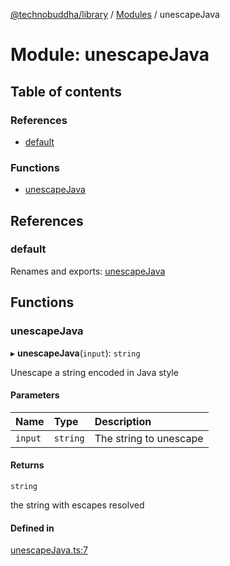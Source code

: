 [@technobuddha/library](../../README.md) / [Modules](../Modules.md) / unescapeJava

# Module: unescapeJava

## Table of contents

### References

- [default](unescapeJava.md#default)

### Functions

- [unescapeJava](unescapeJava.md#unescapejava)

## References

### default

Renames and exports: [unescapeJava](unescapeJava.md#unescapejava)

## Functions

### unescapeJava

▸ **unescapeJava**(`input`): `string`

Unescape a string encoded in Java style

#### Parameters

| Name | Type | Description |
| :------ | :------ | :------ |
| `input` | `string` | The string to unescape |

#### Returns

`string`

the string with escapes resolved

#### Defined in

[unescapeJava.ts:7](../../src/unescapeJava.ts#L7)
